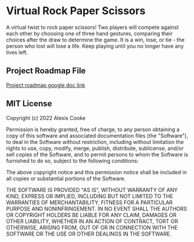 # Virtual Rock Paper Scissors

A virtual twist to rock paper scissors! Two players will compete against each other by choosing one of three hand gestures, comparing their choices after the draw to determine the game. It is a win, lose, or tie - the person who lost will lose a life. Keep playing until you no longer have any lives left.

## Project Roadmap File
[Project roadmap google doc link](https://docs.google.com/document/d/1cJiXuA0HzjoRMVajsbxkNdh2mHg8QJT3QL2sXsAV9JY/edit?usp=sharing)

## MIT License

Copyright (c) 2022 Alexis Cooke

Permission is hereby granted, free of charge, to any person obtaining a copy
of this software and associated documentation files (the "Software"), to deal
in the Software without restriction, including without limitation the rights
to use, copy, modify, merge, publish, distribute, sublicense, and/or sell
copies of the Software, and to permit persons to whom the Software is
furnished to do so, subject to the following conditions:

The above copyright notice and this permission notice shall be included in all
copies or substantial portions of the Software.

THE SOFTWARE IS PROVIDED "AS IS", WITHOUT WARRANTY OF ANY KIND, EXPRESS OR
IMPLIED, INCLUDING BUT NOT LIMITED TO THE WARRANTIES OF MERCHANTABILITY,
FITNESS FOR A PARTICULAR PURPOSE AND NONINFRINGEMENT. IN NO EVENT SHALL THE
AUTHORS OR COPYRIGHT HOLDERS BE LIABLE FOR ANY CLAIM, DAMAGES OR OTHER
LIABILITY, WHETHER IN AN ACTION OF CONTRACT, TORT OR OTHERWISE, ARISING FROM,
OUT OF OR IN CONNECTION WITH THE SOFTWARE OR THE USE OR OTHER DEALINGS IN THE
SOFTWARE.